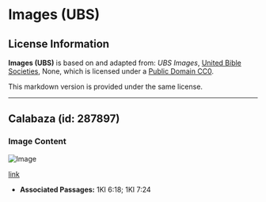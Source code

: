 # Images (UBS)

## License Information

**Images (UBS)** is based on and adapted from: _UBS Images_, [United Bible Societies](https://unitedbiblesocieties.org/), None, which is licensed under a [Public Domain CC0](https://creativecommons.org/public-domain/cc0/).

This markdown version is provided under the same license.



--------------------------------

## Calabaza (id: 287897)

### Image Content

![Image](https://cdn.aquifer.bible/aquifer-content/resources/Media/WEB-0084_bottlegourd.jpg)

[link](https://cdn.aquifer.bible/aquifer-content/resources/Media/WEB-0084_bottlegourd.jpg)

* **Associated Passages:** 1KI 6:18; 1KI 7:24

